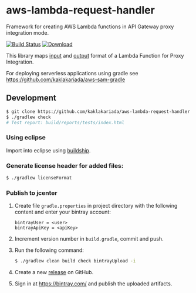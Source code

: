 # aws-lambda-request-handler
Framework for creating AWS Lambda functions in API Gateway proxy integration mode.

[![Build Status](https://travis-ci.org/kaklakariada/aws-lambda-request-handler.svg?branch=master)](https://travis-ci.org/kaklakariada/aws-lambda-request-handler)
[![Download](https://api.bintray.com/packages/kaklakariada/maven/aws-lambda-request-handler/images/download.svg) ](https://bintray.com/kaklakariada/maven/aws-lambda-request-handler/_latestVersion)

This library maps [input](https://docs.aws.amazon.com/apigateway/latest/developerguide/api-gateway-set-up-simple-proxy.html#api-gateway-simple-proxy-for-lambda-input-format) and [output](https://docs.aws.amazon.com/apigateway/latest/developerguide/api-gateway-set-up-simple-proxy.html#api-gateway-simple-proxy-for-lambda-output-format) format of a Lambda Function for Proxy Integration.

For deploying serverless applications using gradle see https://github.com/kaklakariada/aws-sam-gradle

## Development

```bash
$ git clone https://github.com/kaklakariada/aws-lambda-request-handler.git
$ ./gradlew check
# Test report: build/reports/tests/index.html
```

### Using eclipse

Import into eclipse using [buildship](https://projects.eclipse.org/projects/tools.buildship).

### Generate license header for added files:

```bash
$ ./gradlew licenseFormat
```

### Publish to jcenter

1. Create file `gradle.properties` in project directory with the following content and enter your bintray account:

    ```properties
    bintrayUser = <user>
    bintrayApiKey = <apiKey>
    ```

2. Increment version number in `build.gradle`, commit and push.
3. Run the following command:

    ```bash
    $ ./gradlew clean build check bintrayUpload -i
    ```

4. Create a new [release](https://github.com/kaklakariada/aws-lambda-request-handler/releases) on GitHub.
5. Sign in at https://bintray.com/ and publish the uploaded artifacts.
